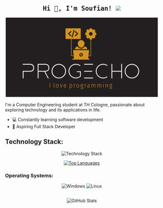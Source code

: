 <h2 align='center'><samp><strong>Hi 👋, I'm Soufian!</strong> <img src="https://media.giphy.com/media/WUlplcMpOCEmTGBtBW/giphy.gif" width="30"> </samp></h2>

<p align="center">
  <img src="https://github.com/ProgEcho/ProgEcho/blob/main/MyLogo.png" alt="Logo" width="500"/>
</p>

I'm a Computer Engineering student at TH Cologne, passionate about exploring technology and its applications in life.

- 💻 Constantly learning software development
- 🚀 Aspiring Full Stack Developer

## Technology Stack:

<p align="center">
  <img src="https://skillicons.dev/icons?i=c,cpp,java,python,spring,angular,js,html,css,postgres,mysql,git,github,eclipse,idea,ps&perline=5" alt="Technology Stack" />
</p>

<p align="center">
  <a href="https://github.com/ProgEcho/github-readme-stats">
    <img src="https://github-readme-stats.vercel.app/api/top-langs/?username=ProgEcho&layout=compact&theme=tokyonight" alt="Top Languages" />
  </a>
</p>

### Operating Systems:

<div align="center">
  <img src="https://img.shields.io/badge/Windows-0078D6?style=for-the-badge&logo=windows&logoColor=white" alt="Windows"/>
  <img src="https://img.shields.io/badge/Linux-FCC624?style=for-the-badge&logo=linux&logoColor=black" alt="Linux"/> 
</div>
</br>
<p align="center">
  <img src="https://github-readme-stats.vercel.app/api?username=ProgEcho&show_icons=true&theme=dark" alt="GitHub Stats"/>
</p>
